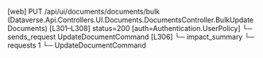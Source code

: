 [web] PUT /api/ui/documents/documents/bulk  (Dataverse.Api.Controllers.UI.Documents.DocumentsController.BulkUpdateDocuments)  [L301–L308] status=200 [auth=Authentication.UserPolicy]
  └─ sends_request UpdateDocumentCommand [L306]
  └─ impact_summary
    └─ requests 1
      └─ UpdateDocumentCommand

